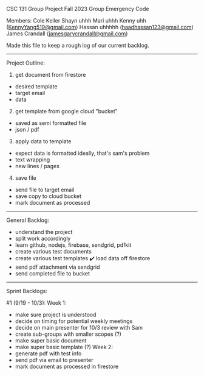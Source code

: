 CSC 131 Group Project Fall 2023
Group Emergency Code

Members:
Cole Keller
Shayn uhhh
Mari uhhh
Kenny uhh        (KennyYang519@gmail.com)
Hassan uhhhhh    (haadhassan123@gmail.com)
James Crandall   (jamesgarycrandall@gmail.com)

Made this file to keep a rough log of our current backlog.

------------------------------------------------------------------------------------------

Project Outline:

1. get document from firestore
  - desired template
  - target email
  - data

2. get template from google cloud "bucket"
  - saved as semi formatted file
  - json / pdf

3. apply data to template
  - expect data is formatted ideally, that's sam's problem
  - text wrapping
  - new lines / pages

4. save file
  - send file to target email
  - save copy to cloud bucket
  - mark document as processed

------------------------------------------------------------------------------------------

General Backlog:
- understand the project
- split work accordingly
- learn github, nodejs, firebase, sendgrid, pdfkit
- create various test documents
- create various test templates
✔️ load data off firestore
- send pdf attachment via sendgrid
- send completed file to bucket

-----------------------------------------------------

Sprint Backlogs:

#1 (9/19 - 10/3):
Week 1:
- make sure project is understood
- decide on timing for potential weekly meetings
- decide on main presenter for 10/3 review with Sam
- create sub-groups with smaller scopes (?)
- make super basic document
- make super basic template (?)
Week 2:
- generate pdf with test info
- send pdf via email to presenter
- mark document as processed in firestore













